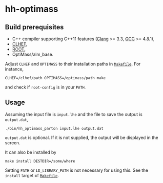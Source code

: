 # hh-optimass

## Build prerequisites

* C++ compiler supporting C++11 features ([Clang](http://clang.llvm.org/cxx_status.html) >= 3.3, [GCC](https://gcc.gnu.org/projects/cxx-status.html) >= 4.8.1),
* [CLHEF](https://github.com/cbpark/CLHEF),
* [ROOT](https://root.cern.ch),
* OptiMass/alm_base.

Adjust `CLHEF` and `OPTIMASS` to their installation paths in [`Makefile`](Makefile). For instance,

```
CLHEF=/clhef/path OPTIMASS=/optimass/path make
```

and check if `root-config` is in your `PATH`.

## Usage

Assuming the input file is `input.lhe` and the file to save the output is `output.dat`,

```
./bin/hh_optimass_parton input.lhe output.dat
```

`output.dat` is optional. If it is not supplied, the output will be displayed in the screen.

It can also be installed by

```
make install DESTDIR=/some/where

```

Setting `PATH` or `LD_LIBRARY_PATH` is not necessary for using this. See the `install` target of [`Makefile`](Makefile).
